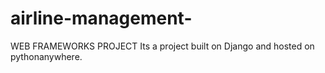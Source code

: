 # airline-management-
WEB FRAMEWORKS PROJECT
Its a project built on Django and hosted on pythonanywhere.

